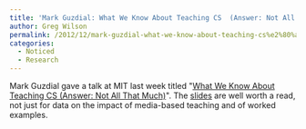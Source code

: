 ```yaml
---
title: 'Mark Guzdial: What We Know About Teaching CS  (Answer: Not All That Much)'
author: Greg Wilson
permalink: /2012/12/mark-guzdial-what-we-know-about-teaching-cs%e2%80%a8-answer-not-all-that-much/
categories:
  - Noticed
  - Research
---
```

Mark Guzdial gave a talk at MIT last week titled "[What We Know About Teaching CS (Answer: Not All That Much)][1]". The [slides][2] are well worth a read, not just for data on the impact of media-based teaching and of worked examples.

 [1]: http://www.csail.mit.edu/events/eventcalendar/calendar.php?show=event&id=3461
 [2]: http://files.software-carpentry.org/training-course/2012/12/guzdial-csail.pdf
